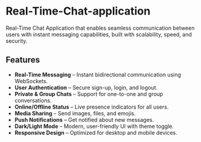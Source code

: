 # Real-Time-Chat-application

Real-Time Chat Application that enables seamless communication between users with instant messaging capabilities, built with scalability, speed, and security.

## Features

- **Real-Time Messaging** – Instant bidirectional communication using WebSockets.
- **User Authentication** – Secure sign-up, login, and logout.
- **Private & Group Chats** – Support for one-to-one and group conversations.
- **Online/Offline Status** – Live presence indicators for all users.
- **Media Sharing** – Send images, files, and emojis.
- **Push Notifications** – Get notified about new messages.
- **Dark/Light Mode** – Modern, user-friendly UI with theme toggle.
- **Responsive Design** – Optimized for desktop and mobile devices.
